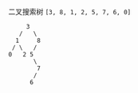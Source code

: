 二叉搜索树 `[3, 8, 1, 2, 5, 7, 6, 0]`
```
     3
   /   \
  1     8
 / \   / 
0   2 5 
       \
        7
       /
      6  
```

